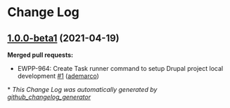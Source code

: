 # Change Log

## [1.0.0-beta1](https://github.com/openeuropa/task-runner-drupal-project-symlink/tree/1.0.0-beta1) (2021-04-19)
**Merged pull requests:**

- EWPP-964: Create Task runner command to setup Drupal project local development [\#1](https://github.com/openeuropa/task-runner-drupal-project-symlink/pull/1) ([ademarco](https://github.com/ademarco))



\* *This Change Log was automatically generated by [github_changelog_generator](https://github.com/skywinder/Github-Changelog-Generator)*